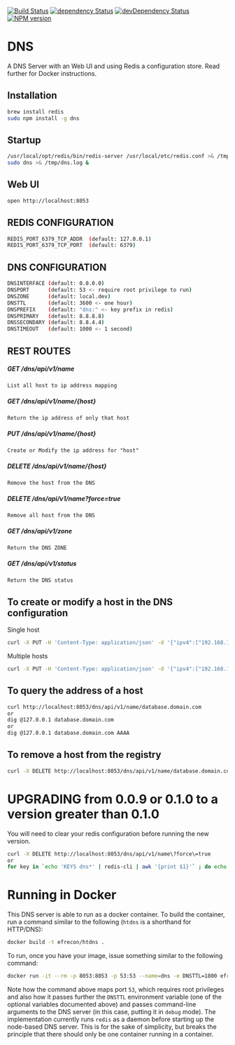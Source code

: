 [![Build Status](https://travis-ci.org/hbouvier/dns.png)](https://travis-ci.org/hbouvier/dns)
[![dependency Status](https://david-dm.org/hbouvier/dns/status.png?theme=shields.io)](https://david-dm.org/hbouvier/dns#info=dependencies)
[![devDependency Status](https://david-dm.org/hbouvier/dns/dev-status.png?theme=shields.io)](https://david-dm.org/hbouvier/dns#info=devDependencies)
[![NPM version](https://badge.fury.io/js/dns.png)](http://badge.fury.io/js/dns)

DNS
===

A DNS Server with an Web UI and using Redis a configuration store. Read further
for Docker instructions.

## Installation
```bash
brew install redis
sudo npm install -g dns
```
## Startup
```bash
/usr/local/opt/redis/bin/redis-server /usr/local/etc/redis.conf >& /tmp/redis.log & 
sudo dns >& /tmp/dns.log &
```
## Web UI
```bash
open http://localhost:8053
```
## REDIS CONFIGURATION
```bash
REDIS_PORT_6379_TCP_ADDR  (default: 127.0.0.1)
REDIS_PORT_6379_TCP_PORT  (default: 6379)
```
## DNS CONFIGURATION
```bash
DNSINTERFACE (default: 0.0.0.0)
DNSPORT      (default: 53 <- require root privilege to run)
DNSZONE      (default: local.dev)
DNSTTL       (default: 3600 <- one hour)
DNSPREFIX    (default: "dns:" <- key prefix in redis)
DNSPRIMARY   (default: 8.8.8.8)
DNSSECONDARY (default: 8.8.4.4)
DNSTIMEOUT   (default: 1000 <- 1 second)
```
## REST ROUTES

##### GET /dns/api/v1/name
    List all host to ip address mapping
##### GET /dns/api/v1/name/{host}
    Return the ip address of only that host
##### PUT /dns/api/v1/name/{host}
    Create or Modify the ip address for "host"
##### DELETE /dns/api/v1/name/{host}
    Remove the host from the DNS
##### DELETE /dns/api/v1/name?force=true
    Remove all host from the DNS
##### GET /dns/api/v1/zone
    Return the DNS ZONE
##### GET /dns/api/v1/status
    Return the DNS status
## To create or modify a host in the DNS configuration
Single host
```bash
curl -X PUT -H 'Content-Type: application/json' -d '{"ipv4":["192.168.1.1"], "ipv6":["2605:f8b0:4006:802:0:0:0:1010"]}' http://localhost:8053/dns/api/v1/name/database.domain.com
```	
Multiple hosts
```bash
curl -X PUT -H 'Content-Type: application/json' -d '{"ipv4":["192.168.1.1","192.168.1.2"], "ipv6":["2605:f8b0:4006:802:0:0:0:1010","2605:f8b0:4006:802:0:0:0:1011"]}' http://localhost:8053/dns/api/v1/name/database.domain.com
```
## To query the address of a host
```bash
curl http://localhost:8053/dns/api/v1/name/database.domain.com
or
dig @127.0.0.1 database.domain.com
or
dig @127.0.0.1 database.domain.com AAAA
```
## To remove a host from the registry
```bash
curl -X DELETE http://localhost:8053/dns/api/v1/name/database.domain.com
```
# UPGRADING from 0.0.9 or 0.1.0 to a version greater than 0.1.0
You will need to clear your redis configuration before running the new version.
```bash
curl -X DELETE http://localhost:8053/dns/api/v1/name\?force\=true
or
for key in `echo 'KEYS dns*' | redis-cli | awk '{print $1}'` ; do echo DEL $key ; done | redis-cli
```
# Running in Docker
This DNS server is able to run as a docker container. To build the container,
run a command similar to the following (`htdns` is a shorthand for HTTP/DNS):
```bash
docker build -t efrecon/htdns .
```
To run, once you have your image, issue something similar to the following command:
```bash
docker run -it --rm -p 8053:8053 -p 53:53 --name=dns -e DNSTTL=1800 efrecon/htdns --level=debug
```
Note how the command above maps port `53`, which requires root privileges and
also how it passes further the `DNSTTL` environment variable (one of the
optional variables documented above) and passes command-line arguments to the
DNS server (in this case, putting it in `debug` mode). The implementation
currently runs `redis` as a daemon before starting up the node-based DNS server.
This is for the sake of simplicity, but breaks the principle that there should
only be one container running in a container.
